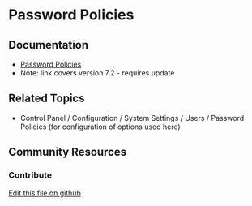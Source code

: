 # Password Policies

## Documentation

* [Password Policies](https://portal.liferay.dev/docs/7-2/user/-/knowledge_base/u/password-policies)
* Note: link covers version 7.2 - requires update

## Related Topics

* Control Panel / Configuration / System Settings / Users / Password Policies (for configuration of options used here)

## Community Resources

### Contribute

[Edit this file on github](https://github.com/olafk/controlpanel-documentation-docs/blob/master/md/73en/com_liferay_password_policies_admin_web_portlet_PasswordPoliciesAdminPortlet.md)